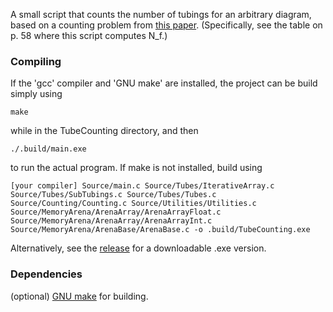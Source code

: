A small script that counts the number of tubings for an arbitrary diagram, based on a counting problem from [this paper](https://arxiv.org/pdf/2503.05866). (Specifically, see the table on p. 58 where this script computes N_f.) 

### Compiling

If the 'gcc' compiler and 'GNU make' are installed, the project can be build simply using

    make

while in the TubeCounting directory, and then 

    ./.build/main.exe

to run the actual program. If make is not installed, build using

    [your compiler] Source/main.c Source/Tubes/IterativeArray.c Source/Tubes/SubTubings.c Source/Tubes/Tubes.c Source/Counting/Counting.c Source/Utilities/Utilities.c Source/MemoryArena/ArenaArray/ArenaArrayFloat.c Source/MemoryArena/ArenaArray/ArenaArrayInt.c Source/MemoryArena/ArenaBase/ArenaBase.c -o .build/TubeCounting.exe

Alternatively, see the [release]() for a downloadable .exe version.

### Dependencies

(optional) [GNU make](https://www.gnu.org/software/make/) for building.
